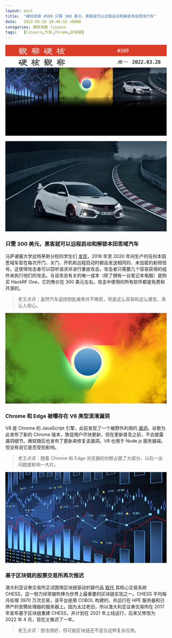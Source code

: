```yaml
---
layout: post
title:	"硬核观察 #589 只需 300 美元，黑客就可以远程启动和解锁本田思域汽车"
date:	2022-03-28 18:46:15 +0800 
categories:	硬核观察 linuxcn 
tags:	[linuxcn,汽车,Chrome,区块链]
---
```



![](/Asserts/Images/album/202203/28/184519afo35655djpotdq3.jpg)


![](/Asserts/Images/album/202203/28/184534ayyq3r64lrjqoafy.jpg)


### 只需 300 美元，黑客就可以远程启动和解锁本田思域汽车


马萨诸塞大学达特茅斯分校的学生们 [发现](https://www.theregister.com/2022/03/25/honda_civic_hack/)，2016 年至 2020 年间生产的任何本田思域车型在每次开门、关门、开机和远程启动时都会发送相同的、未加密的射频信号。这使得攻击者可以窃听请求并进行重放攻击。攻击者只需要几个容易获得的组件来执行他们的攻击。与该攻击有关的唯一成本（除了拥有一台笔记本电脑）是购买 HackRF One，它的售价在 300 美元左右。攻击中使用的所有软件都是免费和开源的。



> 
> 老王点评：虽然汽车遥控钥匙被黑并不稀奇，但是这么容易和这么便宜，真让人担心。
> 
> 
> 


![](/Asserts/Images/album/202203/28/184544rou4l48mlnxs6i8l.jpg)


### Chrome 和 Edge 被曝存在 V8 类型混淆漏洞


V8 是 Chrome 的 JavaScript 引擎，此前发现了一个被野外利用的 [漏洞](https://www.zdnet.com/article/chrome-and-edge-hit-with-v8-type-confusion-vulnerability-with-in-the-wild-exploit/)。谷歌为此发布了新的 Chrome 版本，敦促用户尽快更新，但在更新普及之前，不会披露漏洞细节。微软随后也发布了更新来修复该漏洞。V8 也用于 Node.js 服务器端，但没有说它是否受到影响。



> 
> 老王点评：随着 Chrome 和 Edge 浏览器的份额占据了大部分，以后一出问题就影响一大片。
> 
> 
> 


![](/Asserts/Images/album/202203/28/184600ay3t3yyyfc8yz3cj.jpg)


### 基于区块链的股票交易所再次推迟


澳大利亚证券交易所正试图用区块链驱动的替代品 [取代](https://www.theregister.com/2022/03/28/asx_blockchain_chess_delay/) 其核心交易系统 CHESS，这一努力经常被吹捧为世界上最重要的区块链实现之一。CHESS 平均每月处理 3970 万次交易，该平台是用 COBOL 构建的，并运行在 HPE 服务器和已停产的安腾处理器的服务器上。因为太过老旧，所以澳大利亚证券交易所在 2017 年宣布基于区块链重建 CHESS，并计划在 2021 年上线运行，后来又修改为 2022 年 4 月，现在又推迟了一年。



> 
> 老王点评：想法很好，但可能区块链还不适合这种复杂应用。
> 
> 
>

